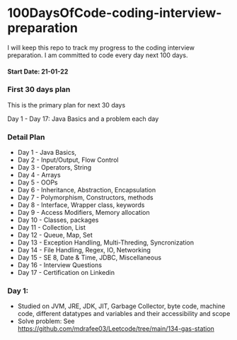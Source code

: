 # 100DaysOfCode-coding-interview-preparation
I will keep this repo to track my progress to the coding interview preparation. I am committed to code every day next 100 days.

#### Start Date: 21-01-22

### First 30 days plan
This is the primary plan for next 30 days

Day 1 - Day 17: Java Basics and a problem each day

### Detail Plan
- Day 1 - Java Basics,
- Day 2 - Input/Output, Flow Control
- Day 3 - Operators, String
- Day 4 - Arrays
- Day 5 - OOPs
- Day 6 - Inheritance, Abstraction, Encapsulation
- Day 7 - Polymorphism, Constructors, methods
- Day 8 - Interface, Wrapper class, keywords
- Day 9 - Access Modifiers, Memory allocation
- Day 10 - Classes, packages
- Day 11 - Collection, List
- Day 12 - Queue, Map, Set
- Day 13 - Exception Handling, Multi-Threding, Syncronization
- Day 14 - File Handling, Regex, IO, Networking
- Day 15 - SE 8, Date & Time, JDBC, Miscellaneous
- Day 16 - Interview Questions
- Day 17 - Certification on Linkedin


### Day 1:
- Studied on JVM, JRE, JDK, JIT, Garbage Collector, byte code, machine code, different datatypes and variables and their accessibility and scope
- Solve problem: See https://github.com/mdrafee03/Leetcode/tree/main/134-gas-station
